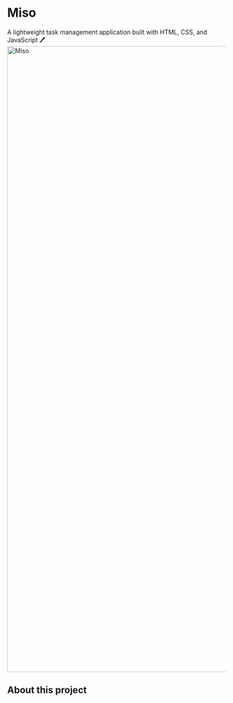 # Miso
A lightweight task management application built with HTML, CSS, and JavaScript 🖊️
<img width="1920" height="1440" alt="Miso" src="https://github.com/user-attachments/assets/8134d958-856c-4f73-9911-28adc20cd61e" />

## About this project
